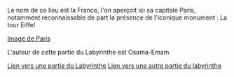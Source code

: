 Le nom de ce lieu est la France, l'on aperçoit ici sa capitale Paris, notamment reconnaissable de part la présence de l'iconique monument : La tour Eiffel

[Image de Paris](https://upload.wikimedia.org/wikipedia/commons/4/4b/La_Tour_Eiffel_vue_de_la_Tour_Saint-Jacques%2C_Paris_ao%C3%BBt_2014_%282%29.jpg)

L'auteur de cette partie du Labyrinthe est Osama-Emam

[Lien vers une partie du Labyrinthe](./Suède.md)
[Lien vers une autre partie du labyrinthe](./Algérie.md)
